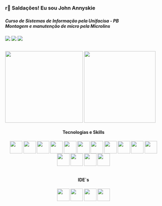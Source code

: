 <h3>r🖖 Saldações! Eu sou John Annyskie <h3/>
<h5>Curso de Sistemas de Informação pela Unifacisa - PB <br/>
Montagem e manutenção de micro pela Microlins </h5>

<div>
<a href="mailtom:joh4ao@gmail.com"><img src="https://img.shields.io/badge/Gmail-D14836?style=for-the-badge&logo=gmail&logoColor=white" target="_black"><a/>
<a href="mailtom:john-ao@hotmail.com"><img src="https://img.shields.io/badge/Microsoft_Outlook-0078D4?style=for-the-badge&logo=microsoft-outlook&logoColor=white" target="_black"><a/>
<a href="https://www.linkedin.com/in/john-annyskier-13519819b/" target="_blank"><img src="https://img.shields.io/badge/-LinkedIn-%230077B5?style=for-the-badge&logo=linkedin&logoColor=white" target="_blank"></a> 
</div>

##

<div>
<img height="230em" width="250" src="https://github-readme-stats.vercel.app/api/top-langs/?username=johnannysker&theme=midnight-purple"/>
<img height="230em" src="https://github-readme-stats.vercel.app/api?username=johnannysker&show_icons=true&theme=midnight-purple"/>
<div/>


<div style="display: inline_block" align="center">
<h4 align="center">Tecnologias e Skills<h4/>

<img align="center" height="40" width="40" src="https://cdn.jsdelivr.net/gh/devicons/devicon/icons/csharp/csharp-original.svg" />
<img align="center" height="40" width="40" src="https://cdn.jsdelivr.net/gh/devicons/devicon/icons/java/java-original.svg" />
<img align="center" height="40" width="40" src="https://cdn.jsdelivr.net/gh/devicons/devicon/icons/python/python-original.svg" />
<img align="center" height="40" width="40" src="https://cdn.jsdelivr.net/gh/devicons/devicon/icons/javascript/javascript-original.svg"/>
<img align="center" height="40" width="40" src="https://cdn.jsdelivr.net/gh/devicons/devicon/icons/dart/dart-original.svg"/>
<img align="center" height="40" width="40" src="https://cdn.jsdelivr.net/gh/devicons/devicon/icons/html5/html5-original.svg"/>
<img align="center" height="40" width="40" src="https://cdn.jsdelivr.net/gh/devicons/devicon/icons/css3/css3-original.svg"/>
<img align="center" height="40" width="40" src="https://cdn.jsdelivr.net/gh/devicons/devicon/icons/flutter/flutter-original.svg"/>
<img align="center" height="40" width="40" src="https://cdn.jsdelivr.net/gh/devicons/devicon/icons/react/react-original.svg"/>
<img align="center" height="40" width="40" src="https://cdn.jsdelivr.net/gh/devicons/devicon/icons/mongodb/mongodb-original.svg"/>
<img align="center" height="40" width="40" src="https://cdn.jsdelivr.net/gh/devicons/devicon/icons/postgresql/postgresql-original.svg"/>
<img align="center" height="40" width="40" class="devicon-express-original" src="https://cdn.jsdelivr.net/gh/devicons/devicon/icons/express/express-original.svg"/>
<img align="center" height="40" width="40" src="https://cdn.jsdelivr.net/gh/devicons/devicon/icons/figma/figma-original.svg"/>
<img align="center" height="40" width="40" src="https://cdn.jsdelivr.net/gh/devicons/devicon/icons/xd/xd-plain.svg"/>
<img align="center" height="40" width="40" src="https://cdn.jsdelivr.net/gh/devicons/devicon/icons/git/git-original.svg"/>
<div/><br/>

<div style="display: inline_block" align="center">
<h4 align="center">IDE`s<h4/>

<img align="center" height="40" width="40" src="https://cdn.jsdelivr.net/gh/devicons/devicon/icons/intellij/intellij-original.svg"/>
<img align="center" height="40" width="40" src="https://cdn.jsdelivr.net/gh/devicons/devicon/icons/pycharm/pycharm-original.svg"/>
<img align="center" height="40" width="40" src="https://cdn.jsdelivr.net/gh/devicons/devicon/icons/visualstudio/visualstudio-plain.svg"/>
<img align="center" height="40" width="40" src="https://cdn.jsdelivr.net/gh/devicons/devicon/icons/vscode/vscode-original.svg"/>
<div/><br/>
<div/>
